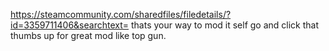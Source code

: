 https://steamcommunity.com/sharedfiles/filedetails/?id=3359711406&searchtext= 
thats your way to mod it self
go and click that thumbs up for great mod like top gun.
